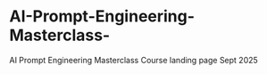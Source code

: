 # AI-Prompt-Engineering-Masterclass-
AI Prompt Engineering Masterclass Course landing page Sept 2025
